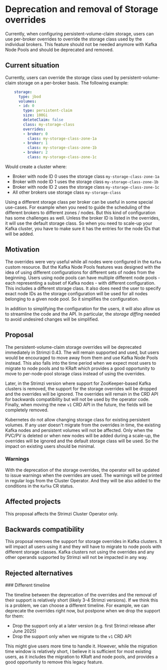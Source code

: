 # Deprecation and removal of Storage overrides

Currently, when configuring persistent-volume-claim storage, users can use per-broker overrides to override the storage class used by the individual brokers.
This feature should not be needed anymore with Kafka Node Pools and should be deprecated and removed.

## Current situation

Currently, users can override the storage class used by persistent-volume-claim storage on a per-broker basis.
The following example:

```yaml
    storage:
      type: jbod
      volumes:
      - id: 0
        type: persistent-claim
        size: 100Gi
        deleteClaim: false
        class: my-storage-class
        overrides:
        - broker: 0
          class: my-storage-class-zone-1a
        - broker: 1
          class: my-storage-class-zone-1b
        - broker: 2
          class: my-storage-class-zone-1c
```

Would create a cluster where:
* Broker with node ID 0 uses the storage class `my-storage-class-zone-1a`
* Broker with node ID 1 uses the storage class `my-storage-class-zone-1b`
* Broker with node ID 2 uses the storage class `my-storage-class-zone-1c`
* All other brokers use storage class `my-storage-class`

Using a different storage class per broker can be useful in some special use-cases.
For example when you need to guide the scheduling of the different brokers to different zones / nodes.
But this kind of configuration has some challenges as well.
Unless the broker ID is listed in the overrides, it will use the default storage class.
So when you need to scale-up your Kafka cluster, you have to make sure it has the entries for the node IDs that will be added.

## Motivation

The overrides were very useful while all nodes were configured in the `Kafka` custom resource.
But the Kafka Node Pools features was designed with the idea of using different configurations for different sets of nodes from the beginning.
Users using node pools can have multiple different node pools - each representing a subset of Kafka nodes - with different configuration.
This includes a different storage class.
It also does need the user to specify exact node IDs as the storage configuration will be used for all nodes belonging to a given node pool.
So it simplifies the configuration.

In addition to simplifying the configuration for the users, it will also allow us to streamline the code and the API.
In particular, the _storage diffing_ needed to avoid undesired changes will be simplified.

## Proposal

The persistent-volume-claim storage overrides will be deprecated immediately in Strimzi 0.43.
The will remain supported and used, but users would be encouraged to move away from them and use Kafka Node Pools instead.
This also falls into the time period when we expect most users to migrate to node pools and to KRaft which provides a good opportunity to move to per-node-pool storage class instead of using the overrides.

Later, in the Strimzi version where support for ZooKeeper-based Kafka clusters is removed, the support for the storage overrides will be dropped and the overrides will be ignored.
The overrides will remain in the CRD API for backwards compatibility but will not be used by the operator code.
Finally, when moving the new `v1` CRD API in the future, the fields will be completely removed.

Kubernetes do not allow changing storage class for existing persistent volumes. 
If any user doesn't migrate from the overrides in time, the existing Kafka nodes and persistent volumes will not be affected.
Only when the PVC/PV is deleted or when new nodes will be added during a scale-up, the overrides will be ignored and the default storage class will be used.
So the impact on existing users should be minimal.

### Warnings

With the deprecation of the storage overrides, the operator will be updated to issue warnings when the overrides are used.
The warnings will be printed in regular logs from the Cluster Operator.
And they will be also added to the conditions in the `Kafka` CR status.

## Affected projects

This proposal affects the Strimzi Cluster Operator only.

## Backwards compatibility

This proposal removes the support for storage overrides in Kafka clusters.
It will impact all users using it and they will have to migrate to node pools with different storage classes.
Kafka clusters not using the overrides and any other operands supported by Strimzi will not be impacted in any way.

## Rejected alternatives

### Different timeline

The timeline between the deprecation of the overrides and the removal of their support is relatively short (likely 3-4 Strimzi versions).
If we think this is a problem, we can choose a different timeline.
For example, we can deprecate the overrides right now, but postpone when we drop the support for them:
* Drop the support only at a later version (e.g. first Strimzi release after June 2025)
* Drop the support only when we migrate to the `v1` CRD API

This might give users more time to handle it.
However, while the migration time window is relatively short, I believe it is sufficient for most existing users, as it includes the migration to KRaft and node pools, and provides a good opportunity to remove this legacy feature.

